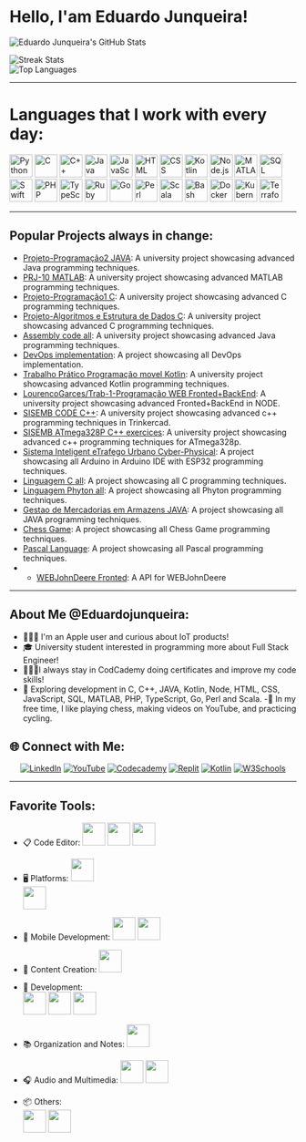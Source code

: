 # Hello, I'am Eduardo Junqueira!

![Eduardo Junqueira's GitHub Stats](https://github-readme-stats.vercel.app/api?username=EduardoJunqueira2004&show_icons=true&theme=radical)

![Streak Stats](https://github-readme-streak-stats.herokuapp.com/?user=EduardoJunqueira2004&theme=radical&hide_border=true)  
![Top Languages](https://github-readme-stats.vercel.app/api/top-langs/?username=EduardoJunqueira2004&layout=compact&theme=radical)  

---
# Languages that I work with every day:
<p>
   <img src="https://cdn.jsdelivr.net/gh/devicons/devicon/icons/python/python-original.svg" alt="Python" width="40" height="40"/>
  <img src="https://cdn.jsdelivr.net/gh/devicons/devicon/icons/c/c-original.svg" alt="C" width="40" height="40"/>
  <img src="https://cdn.jsdelivr.net/gh/devicons/devicon/icons/cplusplus/cplusplus-original.svg" alt="C++" width="40" height="40"/>
  <img src="https://cdn.jsdelivr.net/gh/devicons/devicon/icons/java/java-original.svg" alt="Java" width="40" height="40"/>
  <img src="https://cdn.jsdelivr.net/gh/devicons/devicon/icons/javascript/javascript-original.svg" alt="JavaScript" width="40" height="40"/>
  <img src="https://cdn.jsdelivr.net/gh/devicons/devicon/icons/html5/html5-original.svg" alt="HTML" width="40" height="40"/>
  <img src="https://cdn.jsdelivr.net/gh/devicons/devicon/icons/css3/css3-original.svg" alt="CSS" width="40" height="40"/>
  <img src="https://cdn.jsdelivr.net/gh/devicons/devicon/icons/kotlin/kotlin-original.svg" alt="Kotlin" width="40" height="40"/>
  <img src="https://cdn.jsdelivr.net/gh/devicons/devicon/icons/nodejs/nodejs-original.svg" alt="Node.js" width="40" height="40"/>
  <img src="https://cdn.jsdelivr.net/gh/devicons/devicon/icons/matlab/matlab-original.svg" alt="MATLAB" width="40" height="40"/>
  <img src="https://cdn.jsdelivr.net/gh/devicons/devicon/icons/mysql/mysql-original-wordmark.svg" alt="SQL" width="40" height="40"/>
   <img src="https://cdn.jsdelivr.net/gh/devicons/devicon/icons/swift/swift-original.svg" alt="Swift" width="40" height="40"/>
   <img src="https://cdn.jsdelivr.net/gh/devicons/devicon/icons/php/php-original.svg" alt="PHP" width="40" height="40"/>
   <img src="https://cdn.jsdelivr.net/gh/devicons/devicon/icons/typescript/typescript-original.svg" alt="TypeScript" width="40" height="40"/>
   <img src="https://cdn.jsdelivr.net/gh/devicons/devicon/icons/ruby/ruby-original.svg" alt="Ruby" width="40" height="40"/>
   <img src="https://cdn.jsdelivr.net/gh/devicons/devicon/icons/go/go-original.svg" alt="Go" width="40" height="40"/>
   <img src="https://cdn.jsdelivr.net/gh/devicons/devicon/icons/perl/perl-original.svg" alt="Perl" width="40" height="40"/>
   <img src="https://cdn.jsdelivr.net/gh/devicons/devicon/icons/scala/scala-original.svg" alt="Scala" width="40" height="40"/>
   <img src="https://cdn.jsdelivr.net/gh/devicons/devicon/icons/bash/bash-original.svg" alt="Bash" width="40" height="40"/>
   <img src="https://cdn.jsdelivr.net/gh/devicons/devicon/icons/docker/docker-original.svg" alt="Docker" width="40" height="40"/>
   <img src="https://cdn.jsdelivr.net/gh/devicons/devicon/icons/kubernetes/kubernetes-plain.svg" alt="Kubernetes" width="40" height="40"/>
   <img src="https://cdn.jsdelivr.net/gh/devicons/devicon/icons/terraform/terraform-original.svg" alt="Terraform" width="40" height="40"/>
</p>

---

## Popular Projects always in change:
- [Projeto-Programação2 JAVA](https://github.com/EduardoJunqueira2004/Projeto-P2): A university project showcasing advanced Java programming techniques.
- [PRJ-10 MATLAB](https://github.com/EduardoJunqueira2004/PRJ-10): A university project showcasing advanced MATLAB programming techniques.
- [Projeto-Programação1 C](https://github.com/EduardoJunqueira2004/Projeto-P1): A university project showcasing advanced C programming techniques.
- [Projeto-Algoritmos e Estrutura de Dados C](https://github.com/EduardoJunqueira2004/Projeto-AED): A university project showcasing advanced C programming techniques.
- [Assembly code all](https://github.com/EduardoJunqueira2004/Assembly-code.git): A university project showcasing advanced Java programming techniques.
- [DevOps implementation](https://github.com/EduardoJunqueira2004/GDP.git): A  project showcasing all DevOps implementation.
- [Trabalho Prático Programação movel Kotlin](https://github.com/manuvskiii/TrabalhoPratico.git): A university project showcasing advanced Kotlin programming techniques.
- [LourencoGarces/Trab-1-Programação WEB Fronted+BackEnd](https://github.com/LourencoGarces/Trab-1-pw): A university project showcasing advanced Fronted+BackEnd in NODE.
- [SISEMB CODE C++](https://github.com/EduardoJunqueira2004/SISEMB_Code.git): A university project showcasing advanced c++ programming techniques in Trinkercad.
- [SISEMB ATmega328P C++ exercices](https://github.com/EduardoJunqueira2004/ATmega328P-C-.git): A university project showcasing advanced c++ programming techniques for ATmega328p.
- [Sistema Inteligent eTrafego Urbano Cyber-Physical](https://github.com/EduardoJunqueira2004/SistemaInteligenteTrafegoUrbano-Ciberfisico.git): A  project showcasing all  Arduino in Arduino IDE with  ESP32 programming techniques.
- [Linguagem C all](https://github.com/EduardoJunqueira2004/C.git): A  project showcasing all C programming techniques.
- [Linguagem Phyton all](https://github.com/EduardoJunqueira2004/Python-All.git): A  project showcasing all Phyton programming techniques.
- [Gestao de Mercadorias em Armazens JAVA](https://github.com/EduardoJunqueira2004/Gest-o-de-Mercadorias-em-Armaz-ns.git): A  project showcasing all JAVA programming techniques.
- [Chess Game](https://github.com/EduardoJunqueira2004/ChessGame.git): A  project showcasing all Chess Game programming techniques.
- [Pascal Language](https://github.com/EduardoJunqueira2004/Pascal.git): A  project showcasing all Pascal programming techniques.
- - [WEBJohnDeere Fronted](https://github.com/EduardoJunqueira2004/WEBJohnDeere.git): A  API for WEBJohnDeere 

---

## About Me @Eduardojunqueira:
- 🧑🏻‍💻 I'm an Apple user and curious about IoT products!
- 🎓 University student interested in programming more about Full Stack Engineer!
- 🧑🏻‍💻I always stay in CodCademy doing certificates and improve my code skills!
- 🚀 Exploring development in C, C++, JAVA, Kotlin, Node, HTML, CSS, JavaScript, SQL, MATLAB, PHP, TypeScript, Go, Perl and Scala.
-🎲 In my free time, I like playing chess, making videos on YouTube, and practicing cycling.

## 🌐 Connect with Me:
<p align="center">
  <a href="https://www.linkedin.com/in/eduardo-junqueira-1696b5177"><img src="https://img.shields.io/badge/LinkedIn-blue?style=flat&logo=linkedin&logoColor=white" alt="LinkedIn"></a>
  <a href="https://youtube.com/@eduardomj2004?si=T7PVhTbsEY3FDfB8"><img src="https://img.shields.io/badge/YouTube-red?style=flat&logo=youtube&logoColor=white" alt="YouTube"></a>
  <a href="https://www.codecademy.com/profiles/eduardojunqueira"><img src="https://img.shields.io/badge/Codecademy-black?style=flat&logo=codecademy&logoColor=white" alt="Codecademy"></a>
  <a href="https://replit.com/@eduardoj3"><img src="https://img.shields.io/badge/Replit-orange?style=flat&logo=replit&logoColor=white" alt="Replit"></a>
  <a href="https://kotlinlang.org/docs/android-overview.html"><img src="https://img.shields.io/badge/Kotlin-purple?style=flat&logo=kotlin&logoColor=white" alt="Kotlin"></a>
  <a href="https://profile.w3schools.com/profile/Eduardo Junqueira"><img src="https://img.shields.io/badge/W3Schools-green?style=flat&logo=w3c&logoColor=white" alt="W3Schools"></a>
   
---

## Favorite Tools:
- 📋 Code Editor: 
  <img src="https://cdn.jsdelivr.net/gh/devicons/devicon/icons/vscode/vscode-original.svg" width="40" height="40"/> 
  <img src="https://cdn.jsdelivr.net/gh/devicons/devicon/icons/pycharm/pycharm-original.svg" width="40" height="40"/> 
  <img src="https://cdn.jsdelivr.net/gh/devicons/devicon/icons/xcode/xcode-original.svg" width="40" height="40"/>

- 🖥️ Platforms: 
  <img src="https://cdn.jsdelivr.net/gh/devicons/devicon/icons/apple/apple-original.svg" width="40" height="40"/>  
  <img src="https://img.icons8.com/color/40/000000/vmware.png" width="40" height="40"/> 

- 📱 Mobile Development: 
  <img src="https://cdn.jsdelivr.net/gh/devicons/devicon/icons/androidstudio/androidstudio-original.svg" width="40" height="40"/> 
  <img src="https://cdn.jsdelivr.net/gh/devicons/devicon/icons/swift/swift-original.svg" width="40" height="40"/>

- 🎥 Content Creation: 
  <img src="https://img.icons8.com/color/40/000000/youtube-play.png" width="40" height="40"/>

- 🔧 Development:  
  <img src="https://cdn.jsdelivr.net/gh/devicons/devicon/icons/intellij/intellij-original.svg" width="40" height="40"/> 
  <img src="https://cdn.jsdelivr.net/gh/devicons/devicon/icons/arduino/arduino-original.svg" width="40" height="40"/> 
  <img src="https://cdn.jsdelivr.net/gh/devicons/devicon/icons/xcode/xcode-original.svg" width="40" height="40"/>

- 📚 Organization and Notes: 
  <img src="https://img.icons8.com/color/40/000000/notion--v1.png" width="40" height="40"/>

- 🎧 Audio and Multimedia: 
  <img src="https://img.icons8.com/color/40/000000/audacity.png" width="40" height="40"/> 
  <img src="https://img.icons8.com/color/40/000000/obs-studio.png" width="40" height="40"/>

- 📦 Others:  
  <img src="https://img.icons8.com/color/40/000000/discord-logo.png" width="40" height="40"/> 
  <img src="https://img.icons8.com/color/40/000000/system-task.png" width="40" height="40"/>
